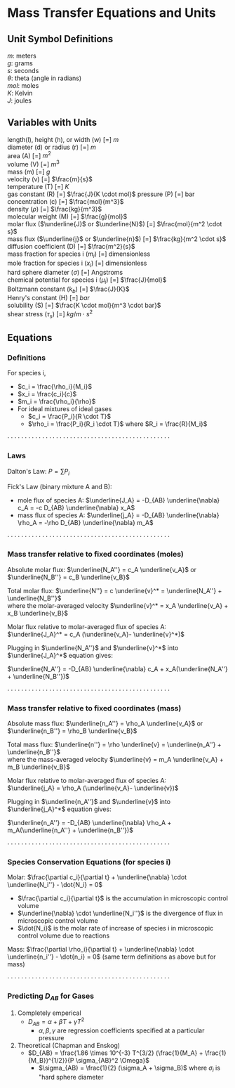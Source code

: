 # Mass Transfer Equations and Units

## Unit Symbol Definitions  
$m$: meters  
$g$: grams  
$s$: seconds   
$\theta$: theta (angle in radians)  
$mol$: moles  
$K$: Kelvin  
$J$: joules

## Variables with Units 

length(l), height (h), or width (w) [=] $m$  
diameter (d) or radius (r) [=] $m$  
area (A) [=] ${m^2}$  
volume (V) [=] $m^3$  
mass (m) [=] $g$  
velocity (v) [=] $\frac{m}{s}$  
temperature (T) [=] $K$  
gas constant (R) [=] $\frac{J}{K \cdot mol}$ 
pressure (P) [=] bar  
concentration (c) [=] $\frac{mol}{m^3}$  
density ($\rho$) [=] $\frac{kg}{m^3}$  
molecular weight (M) [=] $\frac{g}{mol}$  
molar flux ($\underline{J}$ or $\underline{N}$) [=] $\frac{mol}{m^2 \cdot s}$  
mass flux ($\underline{j}$ or $\underline{n}$) [=] $\frac{kg}{m^2 \cdot s}$  
diffusion coefficient (D) [=] $\frac{m^2}{s}$  
mass fraction for species i ($m_i$) [=] dimensionless  
mole fraction for species i ($x_i$) [=] dimensionless  
hard sphere diameter ($\sigma$) [=] Angstroms  
chemical potential for species i ($\mu_i$) [=] $\frac{J}{mol}$  
Boltzmann constant ($k_b$) [=] $\frac{J}{K}$  
Henry's constant (H) [=] $bar$  
solubility (S) [=] $\frac{K \cdot mol}{m^3 \cdot bar}$  
shear stress ($\tau_s$) [=] $kg/{m \cdot s^2}$  

## Equations

### Definitions

For species i,
- $c_i = \frac{\rho_i}{M_i}$
- $x_i = \frac{c_i}{c}$
- $m_i = \frac{\rho_i}{\rho}$
- For ideal mixtures of ideal gases
    - $c_i = \frac{P_i}{R \cdot T}$
    - $\rho_i = \frac{P_i}{R_i \cdot T}$ where $R_i = \frac{R}{M_i}$

$\cdot \cdot \cdot \cdot \cdot \cdot \cdot \cdot \cdot \cdot \cdot \cdot \cdot \cdot \cdot \cdot \cdot \cdot \cdot \cdot \cdot \cdot \cdot \cdot \cdot \cdot \cdot \cdot \cdot \cdot \cdot \cdot \cdot \cdot \cdot \cdot \cdot \cdot \cdot \cdot \cdot \cdot \cdot \cdot \cdot \cdot \cdot$  
### Laws
Dalton's Law: $P = \sum P_i$  

Fick's Law (binary mixture A and B):
- mole flux of species A: $\underline{J_A} = -D_{AB} \underline{\nabla} c_A = -c D_{AB} \underline{\nabla} x_A$  
- mass flux of species A: $\underline{j_A} = -D_{AB} \underline{\nabla} \rho_A = -\rho D_{AB} \underline{\nabla} m_A$  

$\cdot \cdot \cdot \cdot \cdot \cdot \cdot \cdot \cdot \cdot \cdot \cdot \cdot \cdot \cdot \cdot \cdot \cdot \cdot \cdot \cdot \cdot \cdot \cdot \cdot \cdot \cdot \cdot \cdot \cdot \cdot \cdot \cdot \cdot \cdot \cdot \cdot \cdot \cdot \cdot \cdot \cdot \cdot \cdot \cdot \cdot \cdot$  

### Mass transfer relative to fixed coordinates (moles)  

Absolute molar flux: $\underline{N_A''} = c_A \underline{v_A}$ or $\underline{N_B''} = c_B \underline{v_B}$  

Total molar flux: $\underline{N''} = c \underline{v}^* = \underline{N_A''} + \underline{N_B''}$   
where the molar-averaged velocity $\underline{v}^* = x_A \underline{v_A} + x_B \underline{v_B}$  

Molar flux relative to molar-averaged flux of species A:  
$\underline{J_A}^* = c_A (\underline{v_A}- \underline{v}^*)$  

Plugging in $\underline{N_A''}$ and $\underline{v}^*$ into $\underline{J_A}^*$ equation gives:  

$\underline{N_A''} = -D_{AB} \underline{\nabla} c_A + x_A(\underline{N_A''} + \underline{N_B''})$

$\cdot \cdot \cdot \cdot \cdot \cdot \cdot \cdot \cdot \cdot \cdot \cdot \cdot \cdot \cdot \cdot \cdot \cdot \cdot \cdot \cdot \cdot \cdot \cdot \cdot \cdot \cdot \cdot \cdot \cdot \cdot \cdot \cdot \cdot \cdot \cdot \cdot \cdot \cdot \cdot \cdot \cdot \cdot \cdot \cdot \cdot \cdot$  

### Mass transfer relative to fixed coordinates (mass)  

Absolute mass flux: $\underline{n_A''} = \rho_A \underline{v_A}$ or $\underline{n_B''} = \rho_B \underline{v_B}$  

Total mass flux: $\underline{n''} = \rho \underline{v} = \underline{n_A''} + \underline{n_B''}$   
where the mass-averaged velocity $\underline{v} = m_A \underline{v_A} + m_B \underline{v_B}$  

Molar flux relative to molar-averaged flux of species A:  
$\underline{j_A} = \rho_A (\underline{v_A}- \underline{v})$  

Plugging in $\underline{n_A''}$ and $\underline{v}$ into $\underline{j_A}^*$ equation gives:  

$\underline{n_A''} = -D_{AB} \underline{\nabla} \rho_A + m_A(\underline{n_A''} + \underline{n_B''})$

$\cdot \cdot \cdot \cdot \cdot \cdot \cdot \cdot \cdot \cdot \cdot \cdot \cdot \cdot \cdot \cdot \cdot \cdot \cdot \cdot \cdot \cdot \cdot \cdot \cdot \cdot \cdot \cdot \cdot \cdot \cdot \cdot \cdot \cdot \cdot \cdot \cdot \cdot \cdot \cdot \cdot \cdot \cdot \cdot \cdot \cdot \cdot$  

### Species Conservation Equations (for species i)

Molar: $\frac{\partial c_i}{\partial t} + \underline{\nabla} \cdot \underline{N_i''} - \dot{N_i} = 0$  
- $\frac{\partial c_i}{\partial t}$ is the accumulation in microscopic control volume
- $\underline{\nabla} \cdot \underline{N_i''}$ is the divergence of flux in microscopic control volume
- $\dot{N_i}$ is the molar rate of increase of species i in microscopic control volume due to reactions  

Mass: $\frac{\partial \rho_i}{\partial t} + \underline{\nabla} \cdot \underline{n_i''} - \dot{n_i} = 0$ (same term definitions as above but for mass)  

$\cdot \cdot \cdot \cdot \cdot \cdot \cdot \cdot \cdot \cdot \cdot \cdot \cdot \cdot \cdot \cdot \cdot \cdot \cdot \cdot \cdot \cdot \cdot \cdot \cdot \cdot \cdot \cdot \cdot \cdot \cdot \cdot \cdot \cdot \cdot \cdot \cdot \cdot \cdot \cdot \cdot \cdot \cdot \cdot \cdot \cdot \cdot$  

### Predicting $D_{AB}$ for Gases  

1. Completely emperical
    - $D_{AB} = \alpha + \beta T + \gamma T^2$
        - $\alpha, \beta, \gamma$ are regression coefficients specified at a particular pressure
2. Theoretical (Chapman and Enskog)
    - $D_{AB} = \frac{1.86 \times 10^{-3} T^{3/2} (\frac{1}{M_A} + \frac{1}{M_B})^{1/2}}{P \sigma_{AB}^2 \Omega}$
        - $\sigma_{AB} = \frac{1}{2} (\sigma_A + \sigma_B)$ where $\sigma_i$ is "hard sphere diameter


